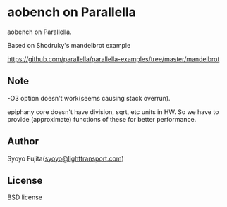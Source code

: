 # aobench on Parallella

aobench on Parallella.

Based on Shodruky's mandelbrot example

https://github.com/parallella/parallella-examples/tree/master/mandelbrot

## Note

-O3 option doesn't work(seems causing stack overrun).

epiphany core doesn't have division, sqrt, etc units in HW. So we have to provide (approximate) functions of these for better performance.

## Author

Syoyo Fujita(syoyo@lighttransport.com)

## License

BSD license

